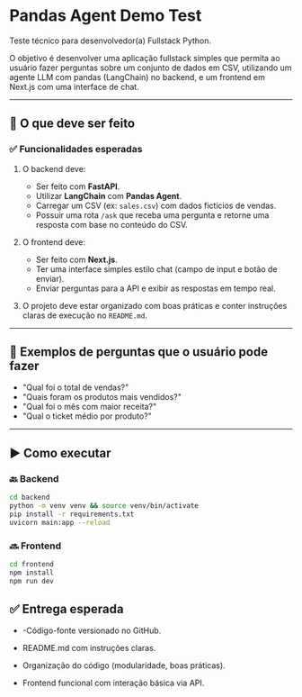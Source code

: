 # Pandas Agent Demo Test

Teste técnico para desenvolvedor(a) Fullstack Python.

O objetivo é desenvolver uma aplicação fullstack simples que permita ao usuário fazer perguntas sobre um conjunto de dados em CSV, utilizando um agente LLM com pandas (LangChain) no backend, e um frontend em Next.js com uma interface de chat.

---

## 🚀 O que deve ser feito

### ✅ Funcionalidades esperadas

1. O backend deve:
   - Ser feito com **FastAPI**.
   - Utilizar **LangChain** com **Pandas Agent**.
   - Carregar um CSV (ex: `sales.csv`) com dados fictícios de vendas.
   - Possuir uma rota `/ask` que receba uma pergunta e retorne uma resposta com base no conteúdo do CSV.

2. O frontend deve:
   - Ser feito com **Next.js**.
   - Ter uma interface simples estilo chat (campo de input e botão de enviar).
   - Enviar perguntas para a API e exibir as respostas em tempo real.

3. O projeto deve estar organizado com boas práticas e conter instruções claras de execução no `README.md`.

---

## 🧠 Exemplos de perguntas que o usuário pode fazer

- "Qual foi o total de vendas?"
- "Quais foram os produtos mais vendidos?"
- "Qual foi o mês com maior receita?"
- "Qual o ticket médio por produto?"

---

## ▶️ Como executar

### 🔙 Backend

```bash
cd backend
python -m venv venv && source venv/bin/activate
pip install -r requirements.txt
uvicorn main:app --reload
```

### 🔜 Frontend

```bash
cd frontend
npm install
npm run dev
```

## ✅ Entrega esperada

- -Código-fonte versionado no GitHub.

- README.md com instruções claras.

- Organização do código (modularidade, boas práticas).

- Frontend funcional com interação básica via API.